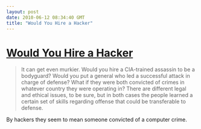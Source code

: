 ```yaml
---
layout: post
date: 2010-06-12 08:34:40 GMT
title: "Would You Hire a Hacker"
---
```

# [Would You Hire a Hacker](http://searchsecurity.techtarget.com/magazinePrintFriendly/0,296905,sid14_gci1514250,00.html)

> It can get even murkier. Would you hire a CIA-trained assassin to be a bodyguard? Would you put a general who led a successful attack in charge of defense? What if they were both convicted of crimes in whatever country they were operating in? There are different legal and ethical issues, to be sure, but in both cases the people learned a certain set of skills regarding offense that could be transferable to defense.

By hackers they seem to mean someone convicted of a computer crime.
